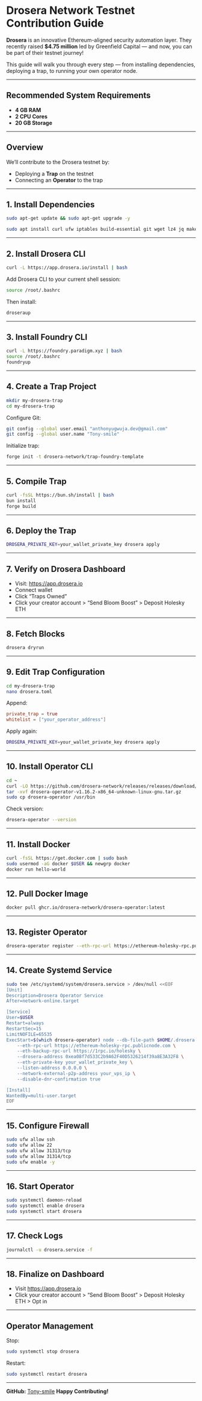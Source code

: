 
# Drosera Network Testnet Contribution Guide

**Drosera** is an innovative Ethereum-aligned security automation layer. They recently raised **$4.75 million** led by Greenfield Capital — and now, you can be part of their testnet journey!

This guide will walk you through every step — from installing dependencies, deploying a trap, to running your own operator node.

---

## Recommended System Requirements
- **4 GB RAM**
- **2 CPU Cores**
- **20 GB Storage**

---

## Overview
We’ll contribute to the Drosera testnet by:
- Deploying a **Trap** on the testnet
- Connecting an **Operator** to the trap

---

## 1. Install Dependencies

```bash
sudo apt-get update && sudo apt-get upgrade -y

sudo apt install curl ufw iptables build-essential git wget lz4 jq make gcc nano automake autoconf tmux htop nvme-cli libgbm1 pkg-config libssl-dev libleveldb-dev tar clang bsdmainutils ncdu unzip libleveldb-dev -y
```

---

## 2. Install Drosera CLI

```bash
curl -L https://app.drosera.io/install | bash
```

Add Drosera CLI to your current shell session:

```bash
source /root/.bashrc
```

Then install:

```bash
droseraup
```

---

## 3. Install Foundry CLI

```bash
curl -L https://foundry.paradigm.xyz | bash
source /root/.bashrc
foundryup
```

---

## 4. Create a Trap Project

```bash
mkdir my-drosera-trap
cd my-drosera-trap
```

Configure Git:

```bash
git config --global user.email "anthonyugwuja.dev@gmail.com"
git config --global user.name "Tony-smile"
```

Initialize trap:

```bash
forge init -t drosera-network/trap-foundry-template
```

---

## 5. Compile Trap

```bash
curl -fsSL https://bun.sh/install | bash
bun install
forge build
```

---

## 6. Deploy the Trap

```bash
DROSERA_PRIVATE_KEY=your_wallet_private_key drosera apply
```

---

## 7. Verify on Drosera Dashboard

- Visit: https://app.drosera.io
- Connect wallet
- Click “Traps Owned”
- Click your creator account > “Send Bloom Boost” > Deposit Holesky ETH

---

## 8. Fetch Blocks

```bash
drosera dryrun
```

---

## 9. Edit Trap Configuration

```bash
cd my-drosera-trap
nano drosera.toml
```

Append:

```toml
private_trap = true
whitelist = ["your_operator_address"]
```

Apply again:

```bash
DROSERA_PRIVATE_KEY=your_wallet_private_key drosera apply
```

---

## 10. Install Operator CLI

```bash
cd ~
curl -LO https://github.com/drosera-network/releases/releases/download/v1.16.2/drosera-operator-v1.16.2-x86_64-unknown-linux-gnu.tar.gz
tar -xvf drosera-operator-v1.16.2-x86_64-unknown-linux-gnu.tar.gz
sudo cp drosera-operator /usr/bin
```

Check version:

```bash
drosera-operator --version
```

---

## 11. Install Docker

```bash
curl -fsSL https://get.docker.com | sudo bash
sudo usermod -aG docker $USER && newgrp docker
docker run hello-world
```

---

## 12. Pull Docker Image

```bash
docker pull ghcr.io/drosera-network/drosera-operator:latest
```

---

## 13. Register Operator

```bash
drosera-operator register --eth-rpc-url https://ethereum-holesky-rpc.publicnode.com --eth-private-key your_wallet_private_key
```

---

## 14. Create Systemd Service

```bash
sudo tee /etc/systemd/system/drosera.service > /dev/null <<EOF
[Unit]
Description=Drosera Operator Service
After=network-online.target

[Service]
User=$USER
Restart=always
RestartSec=15
LimitNOFILE=65535
ExecStart=$(which drosera-operator) node --db-file-path $HOME/.drosera.db --network-p2p-port 31313 --server-port 31314 \
    --eth-rpc-url https://ethereum-holesky-rpc.publicnode.com \
    --eth-backup-rpc-url https://1rpc.io/holesky \
    --drosera-address 0xea08f7d533C2b9A62F40D5326214f39a8E3A32F8 \
    --eth-private-key your_wallet_private_key \
    --listen-address 0.0.0.0 \
    --network-external-p2p-address your_vps_ip \
    --disable-dnr-confirmation true

[Install]
WantedBy=multi-user.target
EOF
```

---

## 15. Configure Firewall

```bash
sudo ufw allow ssh
sudo ufw allow 22
sudo ufw allow 31313/tcp
sudo ufw allow 31314/tcp
sudo ufw enable -y
```

---

## 16. Start Operator

```bash
sudo systemctl daemon-reload
sudo systemctl enable drosera
sudo systemctl start drosera
```

---

## 17. Check Logs

```bash
journalctl -u drosera.service -f
```

---

## 18. Finalize on Dashboard

- Visit https://app.drosera.io
- Click your creator account > “Send Bloom Boost” > Deposit Holesky ETH > Opt in

---

## Operator Management

Stop:

```bash
sudo systemctl stop drosera
```

Restart:

```bash
sudo systemctl restart drosera
```

------

**GitHub:** [Tony-smile](https://github.com/Tony-smile) 
**Happy Contributing!**
